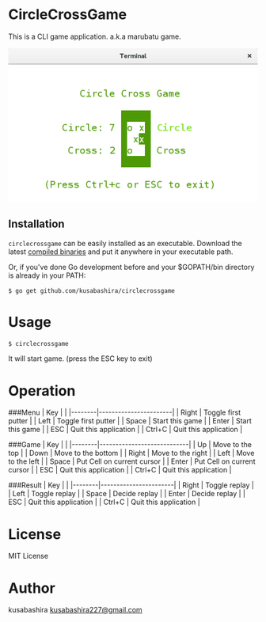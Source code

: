 CircleCrossGame
====================

This is a CLI game application.
a.k.a marubatu game.

![screenshot](https://raw.githubusercontent.com/kusabashira/ss/master/circlecrossgame/app.png)

Installation
-----

`circlecrossgame` can be easily installed as an executable.
Download the latest
[compiled binaries](https://github.com/kusabashira/circlecrossgame/releases)
and put it anywhere in your executable path.

Or, if you've done Go development before
and your $GOPATH/bin directory is already in your PATH:
```
$ go get github.com/kusabashira/circlecrossgame
```

Usage
====================

```
$ circlecrossgame
```

It will start game.
(press the ESC key to exit)

Operation
====================

###Menu
| Key    |                       |
|--------|-----------------------|
| Right  | Toggle first putter   |
| Left   | Toggle first putter   |
| Space  | Start this game       |
| Enter  | Start this game       |
| ESC    | Quit this application |
| Ctrl+C | Quit this application |

###Game
| Key    |                            |
|--------|----------------------------|
| Up     | Move to the top            |
| Down   | Move to the bottom         |
| Right  | Move to the right          |
| Left   | Move to the left           |
| Space  | Put Cell on current cursor |
| Enter  | Put Cell on current cursor |
| ESC    | Quit this application      |
| Ctrl+C | Quit this application      |

###Result
| Key    |                       |
|--------|-----------------------|
| Right  | Toggle replay         |
| Left   | Toggle replay         |
| Space  | Decide replay         |
| Enter  | Decide replay         |
| ESC    | Quit this application |
| Ctrl+C | Quit this application |

License
====================

MIT License

Author
====================

kusabashira <kusabashira227@gmail.com>
